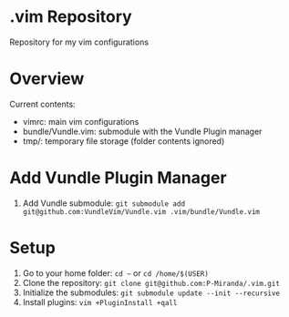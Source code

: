# .vim Repository
Repository for my vim configurations

# Overview
Current contents:
- vimrc: main vim configurations
- bundle/Vundle.vim: submodule with the Vundle Plugin manager
- tmp/: temporary file storage (folder contents ignored)

# Add Vundle Plugin Manager
1. Add Vundle submodule: `git submodule add git@github.com:VundleVim/Vundle.vim .vim/bundle/Vundle.vim`

# Setup
1. Go to your home folder: `cd ~` or `cd /home/$(USER)`
2. Clone the repository: `git clone git@github.com:P-Miranda/.vim.git`
3. Initialize the submodules: `git submodule update --init --recursive`
4. Install plugins: `vim +PluginInstall +qall`

